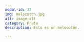 ```yaml
---
modal-id: 37
img: melocoton.jpg
alt: image-alt
category: Fruta
description: Esto es un melocotón.

---
```

